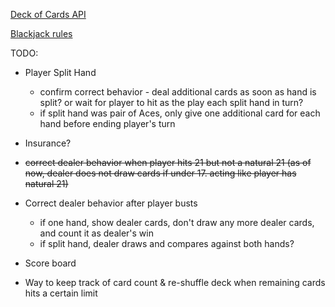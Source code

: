 
[Deck of Cards API](https://www.deckofcardsapi.com/)

[Blackjack rules](https://bicyclecards.com/how-to-play/blackjack/)

TODO:

- Player Split Hand
    - confirm correct behavior - deal additional cards as soon as hand is split? or wait for player to hit as the play each split hand in turn?
    - if split hand was pair of Aces, only give one additional card for each hand before ending player's turn

- Insurance?

- ~~correct dealer behavior when player hits 21 but not a natural 21 (as of now, dealer does not draw cards if under 17. acting like player has natural 21)~~

- Correct dealer behavior after player busts
    - if one hand, show dealer cards, don't draw any more dealer cards, and count it as dealer's win
    - if split hand, dealer draws and compares against both hands?

- Score board

- Way to keep track of card count & re-shuffle deck when remaining cards hits a certain limit
